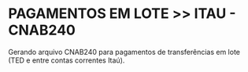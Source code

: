 # PAGAMENTOS EM LOTE >> ITAU - CNAB240

Gerando arquivo CNAB240 para pagamentos de transferências em lote (TED e entre contas correntes Itaú).
